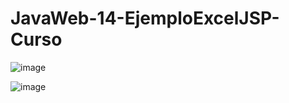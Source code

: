 # JavaWeb-14-EjemploExcelJSP-Curso


![image](https://user-images.githubusercontent.com/61565954/95770749-7cda6700-0c7f-11eb-929e-d58861463576.png)


![image](https://user-images.githubusercontent.com/61565954/95770859-abf0d880-0c7f-11eb-8c4e-2d9236018c5f.png)
